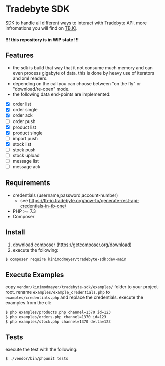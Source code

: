 # Tradebyte SDK

SDK to handle all different ways to interact with Tradebyte API. more infromations you will find on [TB.IO](https://tradebyte.io).

#### !!! this repository is in WIP state !!!

## Features

* the sdk is build that way that it not consume much memory and can even process gigabyte of data. this is done by heavy use of iterators and xml readers.
* depending on the call you can choose between "on the fly" or "download/re-open" mode.
* the following data end-points are implemented:

- [x] order list
- [x] order single
- [x] order ack
- [ ] order push
- [x] product list
- [x] product single
- [ ] import push
- [x] stock list
- [ ] stock push
- [ ] stock upload
- [ ] message list
- [ ] message ack

## Requirements

* credentials (username,password,account-number)
  * see https://tb-io.tradebyte.org/how-to/generate-rest-api-credentials-in-tb-one/
* PHP >= 7.3
* Composer

## Install

1. download composer (https://getcomposer.org/download)
2. execute the following:

```bash
$ composer require kinimodmeyer/tradebyte-sdk:dev-main
```

## Execute Examples

copy ``vendor/kinimodmeyer/tradebyte-sdk/examples/`` folder to your project-root.
rename ``examples/example_credentials.php`` to ``examples/credentials.php`` and replace the credentials.
execute the examples from the cli:

```bash
$ php examples/products.php channel=1370 id=123
$ php examples/orders.php channel=1370 id=123
$ php examples/stock.php channel=1370 delta=123
```

## Tests

execute the test with the following:

```bash
$ ./vendor/bin/phpunit tests
```
